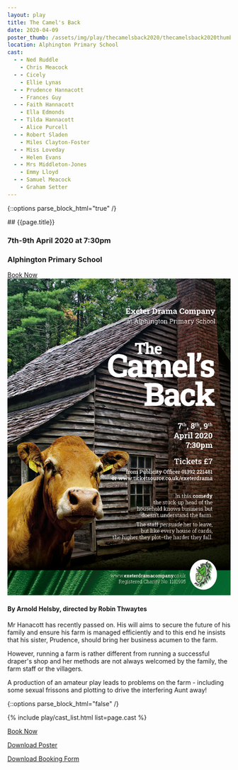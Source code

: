 ```yaml
---
layout: play
title: The Camel's Back
date: 2020-04-09
poster_thumb: /assets/img/play/thecamelsback2020/thecamelsback2020thumb.jpg
location: Alphington Primary School
cast:
  - - Ned Ruddle
    - Chris Meacock
  - - Cicely
    - Ellie Lynas
  - - Prudence Hannacott
    - Frances Guy
  - - Faith Hannacott
    - Ella Edmonds
  - - Tilda Hannacott
    - Alice Purcell
  - - Robert Sladen
    - Miles Clayton-Foster
  - - Miss Loveday
    - Helen Evans
  - - Mrs Middleton-Jones
    - Emmy Lloyd
  - - Samuel Meacock
    - Graham Setter
---
```


{::options parse_block_html="true" /}

<div class="jumbotron">
## {{page.title}}
<h3> <i class="far fa-calendar-alt"></i> 7th-9th April 2020 at 7:30pm</h3>
<h3> <i class="fas fa-map-marker-alt"></i> Alphington Primary School </h3>
<a class="btn btn-primary" href="https://www.ticketsource.co.uk/exeterdrama" role="button">Book Now</a>
</div>


<div class="row text-center">
<div class="col-1">
</div>
<div class="col-10">
<img class="img-fluid" src="/assets/img/play/thecamelsback2020/thecamelsback2020poster.jpg" alt="The Camel's Back poster" />
</div>
<div class="col-1">
</div>
</div>

#### By Arnold Helsby, directed by Robin Thwaytes

Mr Hanacott has recently passed on. His will aims to secure the future of his family and ensure his farm is managed efficiently and to this end he insists that his sister, Prudence, should bring her business acumen to the farm.

However, running a farm is rather different from running a successful draper's shop and her methods are not always welcomed by the family, the farm staff or the villagers.

A production of an amateur play leads to problems on the farm - including some sexual frissons and plotting to drive the interfering Aunt away!

{::options parse_block_html="false" /}

{% include play/cast_list.html list=page.cast %}

<p class="text-center"><a class="btn btn-primary" href="https://www.ticketsource.co.uk/exeterdrama" role="button">Book Now</a></p>
<p class="text-center"><a href="/assets/img/play/thecamelsback2020/thecamelsback2020poster.jpg" role="button">Download Poster</a></p>
<p class="text-center"><a href="/assets/img/play/thecamelsback2020/thecamelsback2020bookingform.pdf" role="button">Download Booking Form</a></p>